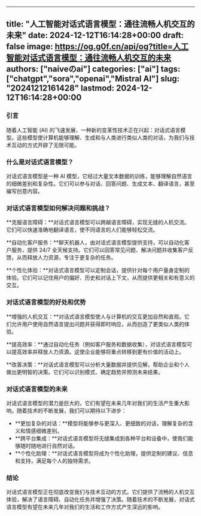 
---
title: "人工智能对话式语言模型：通往流畅人机交互的未来"
date: 2024-12-12T16:14:28+00:00
draft: false
image: https://og.g0f.cn/api/og?title=人工智能对话式语言模型：通往流畅人机交互的未来
authors: ["naiveのai"]
categories: ["ai"]
tags: ["chatgpt","sora","openai","Mistral AI"]
slug: "20241212161428"
lastmod: 2024-12-12T16:14:28+00:00
---
### 引言

随着人工智能 (AI) 的飞速发展，一种新的变革性技术正在兴起：对话式语言模型。这些模型使计算机能够理解、生成和与人类进行类似人类的对话，为我们与技术互动的方式开辟了无限可能。

### 什么是对话式语言模型？

对话式语言模型是一种 AI 模型，它经过大量文本数据的训练，能够理解自然语言的细微差别和复杂性。它们可以参与对话、回答问题、生成文本、翻译语言，甚至编写创意内容。

### 对话式语言模型如何解决问题和挑战？

**克服语言障碍：**对话式语言模型可以跨越语言障碍，实现无缝的人机交流。它们可以快速准确地翻译语言，使不同语言的人们能够轻松交流。

**自动化客户服务：**聊天机器人，由对话式语言模型提供支持，可以自动化客户服务，提供 24/7 全天候支持。它们可以回答常见问题、解决问题并收集客户反馈，从而释放人力资源，专注于更复杂的任务。

**个性化体验：**对话式语言模型可以定制会话，提供针对每个用户量身定制的体验。它们可以记住用户的偏好、历史和对话上下文，从而提供更相关和有意义的交互。

### 对话式语言模型的好处和优势

**增强的人机交互：**对话式语言模型使人与计算机的交互更加自然和直观。它们允许用户使用自然语言提出问题并获得即时响应，从而创造了更类似人类的体验。

**提高效率：**通过自动化任务（例如客户服务和数据收集），对话式语言模型可以提高效率并释放人力资源。这使企业能够将重点转移到更有价值的活动上。

**改善决策：**对话式语言模型可以分析大量数据并提供见解，帮助企业和个人做出更明智的决策。它们可以识别模式、确定趋势并预测未来结果。

### 对话式语言模型的未来

对话式语言模型的潜力是巨大的，它们有望在未来几年对我们的生活产生重大影响。随着技术的不断发展，我们可以期待以下进步：

* **更加复杂的对话：**模型将能够参与更深入、更细致的对话，理解复杂的含义和情感细微差别。
* **跨平台集成：**对话式语言模型将无缝集成到各种平台和设备中，使我们能够随时随地进行自然对话。
* **个性化助理：**对话式语言模型将成为个性化助理，提供定制的建议、信息和支持，满足每个人的独特需求。

### 结论

对话式语言模型正在彻底改变我们与技术互动的方式。它们提供了流畅的人机交互体验，解决了语言障碍、自动化任务并增强了决策。随着技术的不断发展，对话式语言模型有望在未来几年对我们的生活和工作方式产生深远的影响。